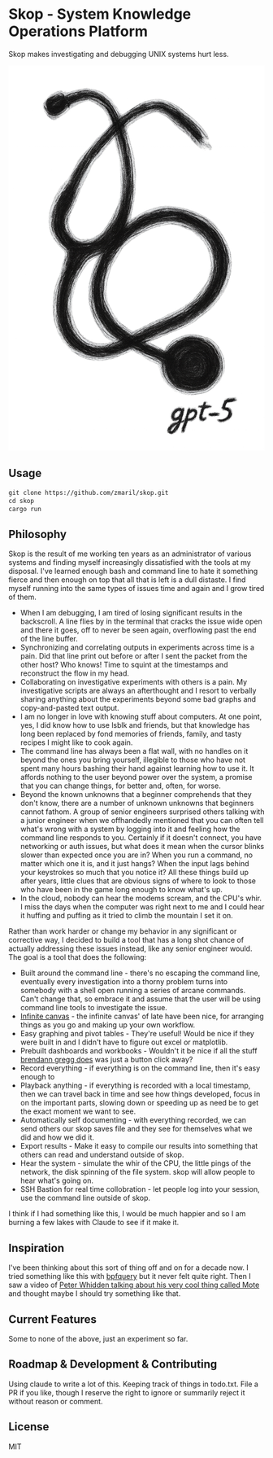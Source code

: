 # Skop - System Knowledge Operations Platform

Skop makes investigating and debugging UNIX systems hurt less. 

![skop](./skop.png)

## Usage
```
git clone https://github.com/zmaril/skop.git
cd skop
cargo run
```

## Philosophy 

Skop is the result of me working ten years as an administrator of various systems and finding myself increasingly dissatisfied with the tools at my disposal. I've learned enough bash and command line to hate it something fierce and then enough on top that all that is left is a dull distaste. I find myself running into the same types of issues time and again and I grow tired of them. 

* When I am debugging, I am tired of losing significant results in the backscroll. A line flies by in the terminal that cracks the issue wide open and there it goes, off to never be seen again, overflowing past the end of the line buffer. 
* Synchronizing and correlating outputs in experiments across time is a pain. Did that line print out before or after I sent the packet from the other host? Who knows! Time to squint at the timestamps and reconstruct the flow in my head.   
* Collaborating on investigative experiments with others is a pain. My investigative scripts are always an afterthought and I resort to verbally sharing anything about the experiments beyond some bad graphs and copy-and-pasted text output. 
* I am no longer in love with knowing stuff about computers. At one point, yes, I did know how to use lsblk and friends, but that knowledge has long been replaced by fond memories of friends, family, and tasty recipes I might like to cook again. 
* The command line has always been a flat wall, with no handles on it beyond the ones you bring yourself, illegible to those who have not spent many hours bashing their hand against learning how to use it. It affords nothing to the user beyond power over the system, a promise that you can change things, for better and, often, for worse. 
* Beyond the known unknowns that a beginner comprehends that they don't know, there are a number of unknown unknowns that beginners cannot fathom. A group of senior engineers surprised others talking with a junior engineer when we offhandedly mentioned that you can often tell what's wrong with a system by logging into it and feeling how the command line responds to you. Certainly if it doesn't connect, you have networking or auth issues, but what does it mean when the cursor blinks slower than expected once you are in? When you run a command, no matter which one it is, and it just hangs? When the input lags behind your keystrokes so much that you notice it? All these things build up after years, little clues that are obvious signs of where to look to those who have been in the game long enough to know what's up. 
* In the cloud, nobody can hear the modems scream, and the CPU's whir. I miss the days when the computer was right next to me and I could hear it huffing and puffing as it tried to climb the mountain I set it on. 

Rather than work harder or change my behavior in any significant or corrective way, I decided to build a tool that has a long shot chance of actually addressing these issues instead, like any senior engineer would. The goal is a tool that does the following: 

* Built around the command line - there's no escaping the command line, eventually every investigation into a thorny problem turns into somebody with a shell open running a series of arcane commands. Can't change that, so embrace it and assume that the user will be using command line tools to investigate the issue. 
* [Infinite canvas](https://jsoncanvas.org/) - the infinite canvas' of late have been nice, for arranging things as you go and making up your own workflow.
* Easy graphing and pivot tables - They're useful! Would be nice if they were built in and I didn't have to figure out excel or matplotlib.
* Prebuilt dashboards and workbooks - Wouldn't it be nice if all the stuff [brendann gregg does](https://www.brendangregg.com) was just a button click away? 
* Record everything - if everything is on the command line, then it's easy enough to 
* Playback anything - if everything is recorded with a local timestamp, then we can travel back in time and see how things developed, focus in on the important parts, slowing down or speeding up as need be to get the exact moment we want to see. 
* Automatically self documenting - with everything recorded, we can send others our skop saves file and they see for themselves what we did and how we did it. 
* Export results - Make it easy to compile our results into something that others can read and understand outside of skop. 
* Hear the system - simulate the whir of the CPU, the little pings of the network, the disk spinning of the file system. skop will allow people to hear what's going on. 
* SSH Bastion for real time collobration - let people log into your session, use the command line outside of skop. 

I think if I had something like this, I would be much happier and so I am burning a few lakes with Claude to see if it make it. 


## Inspiration 

I've been thinking about this sort of thing off and on for a decade now. I tried something like this with [bpfquery](https://github.com/zmaril/bpfquery) but it never felt quite right. Then I saw a video of [Peter Whidden talking about his very cool thing called Mote](https://www.youtube.com/watch?v=Hju0H3NHxVI) and thought maybe I should try something like that. 

## Current Features

Some to none of the above, just an experiment so far. 

## Roadmap & Development & Contributing

Using claude to write a lot of this. Keeping track of things in todo.txt.  File a PR if you like, though I reserve the right to ignore or summarily reject it without reason or comment.

## License

MIT